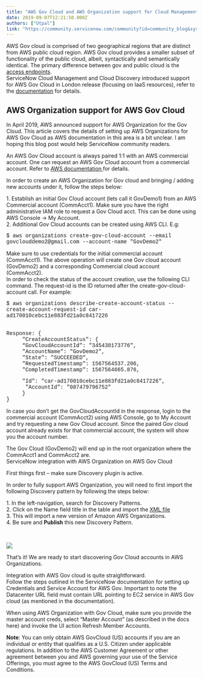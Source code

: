 ```yaml
---
title: "AWS Gov Cloud and AWS Organization support for Cloud Management and Cloud Discovery"
date: 2019-09-07T12:21:50.000Z
authors: ["Utpal"]
link: "https://community.servicenow.com/community?id=community_blog&sys_id=ed8e2fe8dbbbb7c823f4a345ca961959"
---
```

<p>AWS Gov cloud is comprised of two geographical regions that are distinct from AWS public cloud region. AWS Gov cloud provides a smaller subset of functionality of the public cloud, albeit, syntactically and semantically identical. The primary difference between gov and public cloud is the <a href="https://docs.aws.amazon.com/govcloud-us/latest/UserGuide/using-govcloud-endpoints.html" rel="nofollow">access endpoints</a>. <br />ServiceNow Cloud Management and Cloud Discovery introduced support for AWS Gov Cloud in London release (focusing on IaaS resources), refer to the <a href="https://docs.servicenow.com/bundle/madrid-it-operations-management/page/product/discovery/task/create-service-account-disco.html" rel="nofollow">documentation</a> for details.</p>
<h2>AWS Organization support for AWS Gov Cloud</h2>
<p>In April 2019, AWS announced support for AWS Organization for the Gov Cloud. This article covers the details of setting up AWS Organizations for AWS Gov Cloud as AWS documentation in this area is a bit unclear. I am hoping this blog post would help ServiceNow community readers.</p>
<p>An AWS Gov Cloud account is always paired 1:1 with an AWS commercial account. One can request an AWS Gov Cloud account from a commercial account. Refer to <a href="https://docs.aws.amazon.com/govcloud-us/latest/UserGuide/getting-started-sign-up.html" rel="nofollow">AWS documentation </a>for details.</p>
<p>In order to create an AWS Organization for Gov cloud and bringing / adding new accounts under it, follow the steps below:</p>
<p>1. Establish an initial Gov Cloud account (lets call it GovDemo1) from an AWS Commercial account (CommAcct1). Make sure you have the right administrative IAM role to request a Gov Cloud acct. This can be done using AWS Console -&gt; My Account.<br />2. Additional Gov Cloud accounts can be created using AWS CLI. E.g:</p>
<p><span style="font-family: &#39;courier new&#39;, courier;">$ aws organizations create-gov-cloud-account --email govclouddemo2&#64;gmail.com --account-name &#34;GovDemo2&#34;</span></p>
<p>Make sure to use credentials for the initial commercial account (CommAcct1). The above operation will create one Gov cloud account (GovDemo2) and a corresponding Commercial cloud account (CommAcct2).<br />In order to check the status of the account creation, use the following CLI command. The request-id is the ID returned after the create-gov-cloud-account call. For example:</p>
<p><span style="font-family: &#39;courier new&#39;, courier;">$ aws organizations describe-create-account-status --create-account-request-id car-ad170010cebc11e883fd21a0c8417226</span></p>
<p><br /><span style="font-family: &#39;courier new&#39;, courier;">Response: {</span><br /><span style="font-family: &#39;courier new&#39;, courier;">     &#34;CreateAccountStatus&#34;: {</span><br /><span style="font-family: &#39;courier new&#39;, courier;">     “GovCloudAccountId&#34;: &#34;345438173776&#34;, </span><br /><span style="font-family: &#39;courier new&#39;, courier;">     &#34;AccountName&#34;: &#34;GovDemo2&#34;, </span><br /><span style="font-family: &#39;courier new&#39;, courier;">     &#34;State&#34;: &#34;SUCCEEDED&#34;, </span><br /><span style="font-family: &#39;courier new&#39;, courier;">     &#34;RequestedTimestamp&#34;: 1567564537.206, </span><br /><span style="font-family: &#39;courier new&#39;, courier;">     &#34;CompletedTimestamp&#34;: 1567564665.876, </span></p>
<p><span style="font-family: &#39;courier new&#39;, courier;">     &#34;Id&#34;: &#34;car-ad170010cebc11e883fd21a0c8417226&#34;, </span><br /><span style="font-family: &#39;courier new&#39;, courier;">      &#34;AccountId&#34;: &#34;087479796752&#34;</span><br /><span style="font-family: &#39;courier new&#39;, courier;">     }</span><br /><span style="font-family: &#39;courier new&#39;, courier;">}</span></p>
<p>In case you don’t get the GovCloudAccountId in the response, login to the commercial account (CommAcct2) using AWS Console, go to My Account and try requesting a new Gov Cloud account. Since the paired Gov cloud account already exists for that commercial account, the system will show you the account number.</p>
<p>The Gov Cloud (GovDemo2) will end up in the root organization where the CommAcct1 and CommAcct2 are.<br />ServiceNow integration with AWS Organization on AWS Gov Cloud</p>
<p>First things first – make sure Discovery plugin is active.</p>
<p>In order to fully support AWS Organization, you will need to first import the following Discovery pattern by following the steps below:</p>
<p>1. In the left-navigation, search for Discovery Patterns.<br />2. Click on the Name field title in the table and import the <a href="https://servicenow-my.sharepoint.com/:u:/p/ben_yukich/EauvCiGqOJ5GnRMJEVLscDEB6r_PdUJoqKzXy0OBi9nR_Q?e&#61;sbn1Vl" rel="nofollow">XML file</a> <br />3. This will import a new version of Amazon AWS Organizations.<br />4. Be sure and <strong>Publish</strong> this new Discovery Pattern.</p>
<p> </p>
<p><img style="max-width: 100%; max-height: 480px;" src="https://community.servicenow.com/df17697cdb37f3cc1cd8a345ca961906.iix" /></p>
<p>That’s it! We are ready to start discovering Gov Cloud accounts in AWS Organizations.</p>
<p>Integration with AWS Gov cloud is quite straightforward.<br />Follow the steps outlined in the ServiceNow documentation for setting up Credentials and Service Account for AWS Gov. Important to note the Datacenter URL field must contain URL pointing to EC2 service in AWS Gov cloud (as mentioned in the documentation).</p>
<p>When using AWS Organization with Gov Cloud, make sure you provide the master account creds, select “Master Account” (as described in the docs here) and invoke the UI action Refresh Member Accounts.</p>
<p><strong>Note</strong>: You can only obtain AWS GovCloud (US) accounts if you are an individual or entity that qualifies as a U.S. Citizen under applicable regulations. In addition to the AWS Customer Agreement or other agreement between you and AWS governing your use of the Service Offerings, you must agree to the AWS GovCloud (US) Terms and Conditions.</p>